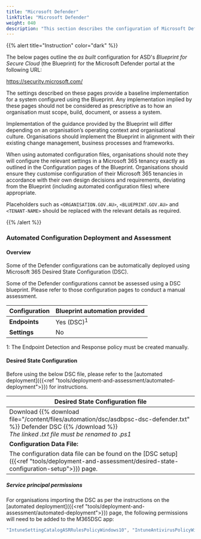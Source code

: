```yaml
---
title: "Microsoft Defender"
linkTitle: "Microsoft Defender"
weight: 040
description: "This section describes the configuration of Microsoft Defender associated with systems built according to the guidance provided by ASD's Blueprint for Secure Cloud."
---
```


{{% alert title="Instruction" color="dark" %}}

The below pages outline the *as built* configuration for ASD's *Blueprint for Secure Cloud* (the Blueprint) for the Microsoft Defender portal at the following URL:

<https://security.microsoft.com/>

The settings described on these pages provide a baseline implementation for a system configured using the Blueprint. Any implementation implied by these pages should not be considered as prescriptive as to how an organisation must scope, build, document, or assess a system.

Implementation of the guidance provided by the Blueprint will differ depending on an organisation’s operating context and organisational culture. Organisations should implement the Blueprint in alignment with their existing change management, business processes and frameworks.

When using automated configuration files, organisations should note they will configure the relevant settings in a Microsoft 365 tenancy exactly as outlined in the Configuration pages of the Blueprint. Organisations should ensure they customise configuration of their Microsoft 365 tenancies in accordance with their own design decisions and requirements, deviating from the Blueprint (including automated configuration files) where appropriate.

Placeholders such as `<ORGANISATION.GOV.AU>`, `<BLUEPRINT.GOV.AU>` and `<TENANT-NAME>` should be replaced with the relevant details as required.

{{% /alert %}}

### Automated Configuration Deployment and Assessment

#### Overview

Some of the Defender configurations can be automatically deployed using Microsoft 365 Desired State Configuration (DSC).

Some of the Defender configurations cannot be assessed using a DSC blueprint. Please refer to those configuration pages to conduct a manual assessment.

| Configuration | Blueprint automation provided |
| ------------- | ----------------------------- |
| **Endpoints** | Yes (DSC)<sup>1</sup>         |
| **Settings**  | No                            |

1: The Endpoint Detection and Response policy must be created manually.

#### Desired State Configuration

Before using the below DSC file, please refer to the [automated deployment]({{<ref "tools/deployment-and-assessment/automated-deployment">}}) for instructions.

| Desired State Configuration file                                                                                                                                          |
| ------------------------------------------------------------------------------------------------------------------------------------------------------------------------- |
| Download {{% download file="/content/files/automation/dsc/asdbpsc-dsc-defender.txt" %}} Defender DSC {{% /download %}} <br>*The linked .txt file must be renamed to .ps1* |
| **Configuration Data File:**                                                                                                                                              |
| The configuration data file can be found on the [DSC setup]({{<ref "tools/deployment-and-assessment/desired-state-configuration-setup">}}) page.                          |

##### Service principal permissions

For organisations importing the DSC as per the instructions on the [automated deployment]({{<ref "tools/deployment-and-assessment/automated-deployment">}}) page, the following permissions will need to be added to the M365DSC app:

```powershell
"IntuneSettingCatalogASRRulesPolicyWindows10", "IntuneAntivirusPolicyWindows10SettingCatalog", "IntuneEndpointDetectionAndResponsePolicyWindows10"
```

